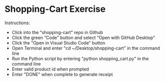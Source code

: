 # Shopping-Cart Exercise

Instructions:
+ Click into the "shopping-cart" repo in Github
+ Click the  green "Code" button and select "Open with GitHub Desktop"
+ Click the "Open in Visual Studio Code" button
+ Open Terminal and enter "cd ~/Desktop/shopping-cart" in the command line
+ Run the Python script by entering "python shopping_cart.py" in the command line
+ Enter valid product id when prompted
+ Enter "DONE" when complete to generate receipt